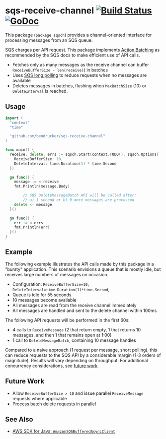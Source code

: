 # sqs-receive-channel [![Build Status](https://travis-ci.org/bendrucker/sqs-receive-channel.svg?branch=master)](https://travis-ci.org/bendrucker/sqs-receive-channel) [![GoDoc](https://godoc.org/github.com/bendrucker/sqs-receive-channel?status.svg)](https://godoc.org/github.com/bendrucker/sqs-receive-channel)

This package (`package sqsch`) provides a channel-oriented interface for processing messages from an SQS queue. 

SQS charges per API request. This package implements [Action Batching](https://docs.aws.amazon.com/AWSSimpleQueueService/latest/SQSDeveloperGuide/sqs-throughput-horizontal-scaling-and-batching.html#request-batching) as recommended by the SQS docs to make efficient use of API calls. 

* Fetches only as many messages as the receive channel can buffer `ReceiveBufferSize - len(receive)`) in batches
* Uses [SQS long polling](https://docs.aws.amazon.com/AWSSimpleQueueService/latest/SQSDeveloperGuide/sqs-long-polling.html) to reduce requests when no messages are available
* Deletes messages in batches, flushing when `MaxBatchSize` (10) or `DeleteInterval` is reached.

## Usage

```go
import (
  "context"
  "time"

  "github.com/bendrucker/sqs-receive-channel"
)

func main() {
  receive, delete, errs := sqsch.Start(context.TODO(), sqsch.Options{
    ReceiveBufferSize: 10,
    DeleteInterval: time.Duration(1) * time.Second
  })

  go func() {
    message := <-receive
    fmt.Println(message.Body)

		// SQS DeleteMessageBatch API will be called after:
		// a) 1 second or b) 9 more messages are processed
    delete <- message
  }()

  go func() {
    err := <-errs
    fmt.Println(err)
  }()
}
```

## Example

The following example illustrates the API calls made by this package in a "bursty" application. This scenario envisions a queue that is mostly idle, but receives large numbers of messages on occasion.

* Configuration: `ReceiveBufferSize=10, DeleteInterval=time.Duration(1)*time.Second`,
* Queue is idle for 55 seconds
* 10 messages become available
* All messages are read from the receive channel immediately
* All messages are handled and sent to the delete channel within 100ms

The following API requests will be performed in the first 60s:

* 4 calls to `ReceiveMessage` (2 that return empty, 1 that returns 10 messages, and then 1 that remains open at 1:00)
* 1 call to `DeleteMessageBatch`, containing 10 message handles

Compared to a naive approach (1 request per message, short polling), this can reduce requests to the SQS API by a considerable margin (1-3 orders of magnitude). Results will vary depending on throughput. For additional concurrency considerations, see [future work](#future-work).

## Future Work

* Allow `ReceiveBufferSize > 10` and issue parallel `ReceiveMessage` requests where applicable
* Process batch delete requests in parallel

## See Also

* [AWS SDK for Java: `AmazonSQSBufferedAsyncClient`](https://docs.aws.amazon.com/AWSSimpleQueueService/latest/SQSDeveloperGuide/sqs-client-side-buffering-request-batching.html)
